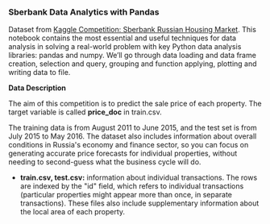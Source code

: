 ### Sberbank Data Analytics with Pandas

Dataset from [Kaggle Competition: Sberbank Russian Housing Market](https://www.kaggle.com/c/sberbank-russian-housing-market). This notebook contains the most essential and useful techniques for data analysis in solving a real-world problem with key Python data analysis libraries: pandas and numpy. We’ll go through data loading and data frame creation, selection and query, grouping and function applying, plotting and writing data to file.



**Data Description**

The aim of this competition is to predict the sale price of each property. The target variable is called **price_doc** in train.csv.

The training data is from August 2011 to June 2015, and the test set is from July 2015 to May 2016. The dataset also includes information about overall conditions in Russia's economy and finance sector, so you can focus on generating accurate price forecasts for individual properties, without needing to second-guess what the business cycle will do.

- **train.csv, test.csv:** information about individual transactions. The rows are indexed by the "id" field, which refers to individual transactions (particular properties might appear more than once, in separate transactions). These files also include supplementary information about the local area of each property.

